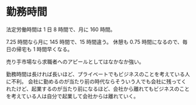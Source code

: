 # 勤務時間

法定労働時間は 1 日 8 時間で、月に 160 時間。

7.25 時間なら月に 145 時間で、15 時間違う。
休憩も 0.75 時間になるので、毎日の帰宅も 1 時間早くなる。

売り手市場なら求職者へのアピールとしてはなかなか強い。

勤務時間は長ければ長いほど、プライベートでもビジネスのことを考えている人に不利。
会社に勤めるのが当たり前の時代ならそういう人でも会社に残ってくれたけど、起業するのが当たり前になるほど、会社から離れてもビジネスのことを考えている人は自分で起業して会社からは離れていく。

